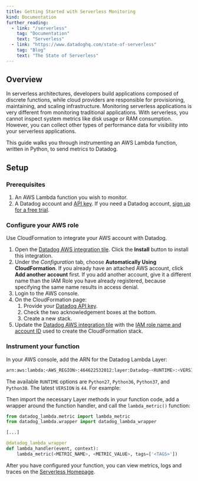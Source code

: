 ```yaml
---
title: Getting Started with Serverless Monitoring
kind: Documentation
further_reading:
  - link: "/serverless"
    tag: "Documentation"
    text: "Serverless"
  - link: "https://www.datadoghq.com/state-of-serverless"
    tag: "Blog"
    text: "The State of Serverless"
---
```


## Overview 

In serverless architectures, developers build applications composed of discrete functions, while cloud providers are responsible for provisioning, maintaining, and scaling infrastructure. Monitoring serverless applications is very different from monitoring traditional applications. With serverless, you cannot inspect system metrics like disk usage or RAM consumption. However, you can collect other types of performance data for visibility into your serverless applications.

This guide walks you through instrumenting an AWS Lambda function, written in Python, to send metrics to Datadog.

## Setup

### Prerequisites

1. An AWS Lambda function you wish to monitor.
2. A Datadog account and [API key][1]. If you need a Datadog account, [sign up for a free trial][2].

### Configure your AWS role

Use CloudFormation to integrate your AWS account with Datadog.

1. Open the [Datadog AWS integration tile][3]. Click the **Install** button to install this integration.
2. Under the _Configuration_ tab, choose **Automatically Using CloudFormation**. If you already have an attached AWS account, click **Add another account** first. If you add another account, give it a different name than the IAM Role you have already registered, because specifying the same name results in access denial. 
3. Login to the AWS console.
4. On the CloudFormation page:
   1. Provide your [Datadog API key][1].
   2. Check the two acknowledgement boxes at the bottom.
   3. Create a new stack.
5. Update the [Datadog AWS integration tile][3] with the [IAM role name and account ID][4] used to create the CloudFormation stack.

### Instrument your function

In your AWS console, add the ARN for the Datadog Lambda Layer:

```bash
arn:aws:lambda:<AWS_REGION>:464622532012:layer:Datadog-<RUNTIME>:<VERSION>
```

The available `RUNTIME` options are `Python27`, `Python36`, `Python37`, and `Python38`. The latest `VERSION` is `44`. For example:

Then import the necessary Layer methods in your function code, add a wrapper around the function handler, and call the `lambda_metric()` function:

```python
from datadog_lambda.metric import lambda_metric
from datadog_lambda.wrapper import datadog_lambda_wrapper

[...]

@datadog_lambda_wrapper
def lambda_handler(event, context):
    lambda_metric(<METRIC_NAME>, <METRIC_VALUE>, tags=['<TAGS>'])
```

After you have configured your function, you can view metrics, logs and traces on the [Serverless Homepage][5].


[1]: https://app.datadoghq.com/organization-settings/api-keys
[2]: https://app.datadoghq.com/signup
[3]: https://app.datadoghq.com/account/settings#integrations/amazon_web_services
[4]: https://docs.aws.amazon.com/IAM/latest/UserGuide/console_account-alias.html
[5]: https://app.datadoghq.com/functions
